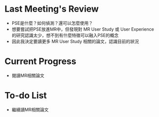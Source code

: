 # Last Meeting's Review
- PSE是什麼？如何偵測？還可以怎麼使用？
- 想要嘗試把PSE放進MR中，但發現對 MR User Study 或 User Experience 的研究認識太少，想不到有什麼特徵可以融入PSE的概念
- 因此我決定要讀更多 MR User Study 相關的論文，認識目前的狀況
# Current Progress
- 閱讀MR相關論文
# To-do List
- 繼續讀MR相關論文